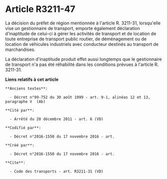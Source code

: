 # Article R3211-47

La décision du préfet de région mentionnée à l'article R. 3211-31, lorsqu'elle vise un gestionnaire de transport, emporte
également déclaration d'inaptitude de celui-ci à gérer les activités de transport et de location de toute entreprise de
transport public routier, de déménagement ou de location de véhicules industriels avec conducteur destinés au transport de
marchandises. 

La déclaration d'inaptitude produit effet aussi longtemps que le gestionnaire de transport n'a pas été réhabilité dans les
conditions prévues à l'article R. 3211-31.

**Liens relatifs à cet article**

	**Anciens textes**:

	  - Décret n°99-752 du 30 août 1999 - art. 9-1, alinéas 12 et 13, paragraphe V  (Ab)

	**Cité par**:

	  - Arrêté du 28 décembre 2011 - art. 6 (VD)

	**Codifié par**:

	  - Décret n°2016-1550 du 17 novembre 2016 - art.

	**Créé par**:

	  - Décret n°2016-1550 du 17 novembre 2016 - art.

	**Cite**:

	  - Code des transports - art. R3211-31 (VD)
